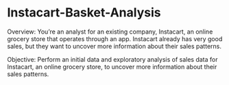 # Instacart-Basket-Analysis
Overview: You’re an analyst for an existing company, Instacart, an online grocery store that operates through an app. Instacart already has very good sales, but they want to uncover more information about their sales patterns. 

Objective: Perform an initial data and exploratory analysis of sales data for Instacart, an online grocery store, to uncover more information about their sales patterns.
